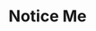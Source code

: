 ---
title: "Notice Me"
caption: "Directed by Sam Goslin (2022-2023)"
image: "NoticeMe-carousel.jpg"
order: 3
---
